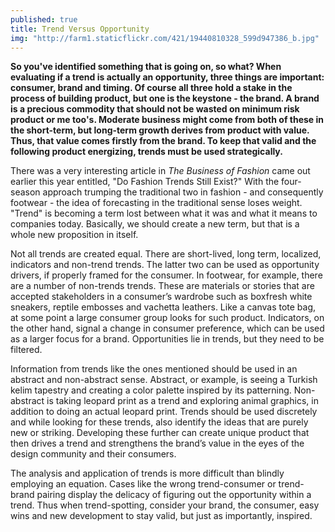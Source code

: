 ```yaml
---
published: true
title: Trend Versus Opportunity
img: "http://farm1.staticflickr.com/421/19440810328_599d947386_b.jpg"
---
```

**So you've identified something that is going on, so what? When evaluating if a trend is actually an opportunity, three things are important: consumer, brand and timing. Of course all three hold a stake in the process of building product, but one is the keystone - the brand. A brand is a precious commodity that should not be wasted on minimum risk product or me too's. Moderate business might come from both of these in the short-term, but long-term growth derives from product with value. Thus, that value comes firstly from the brand. To keep that valid and the following product energizing, trends must be used strategically.**

There was a very interesting article in *The Business of Fashion* came out earlier this year entitled, "Do Fashion Trends Still Exist?" With the four-season approach trumping the traditional two in fashion - and consequently footwear - the idea of forecasting in the traditional sense loses weight. "Trend" is becoming a term lost between what it was and what it means to companies today. Basically, we should create a new term, but that is a whole new proposition in itself.

Not all trends are created equal. There are short-lived, long term, localized, indicators and non-trend trends. The latter two can be used as opportunity drivers, if properly framed for the consumer. In footwear, for example, there are a number of non-trends trends. These are materials or stories that are accepted stakeholders in a consumer’s wardrobe such as boxfresh white sneakers, reptile embosses and vachetta leathers. Like a canvas tote bag, at some point a large consumer group looks for such product. Indicators, on the other hand, signal a change in consumer preference, which can be used as a larger focus for a brand. Opportunities lie in trends, but they need to be filtered.

Information from trends like the ones mentioned should be used in an abstract and non-abstract sense. Abstract, or example, is seeing a Turkish kelim tapestry and creating a color palette inspired by its patterning. Non-abstract is taking leopard print as a trend and exploring animal graphics, in addition to doing an actual leopard print. Trends should be used discretely and while looking for these trends, also identify the ideas that are purely new or striking. Developing these further can create unique product that then drives a trend and strengthens the brand’s value in the eyes of the design community and their consumers. 

The analysis and application of trends is more difficult than blindly employing an equation. Cases like the wrong trend-consumer or trend-brand pairing display the delicacy of figuring out the opportunity within a trend. Thus when trend-spotting, consider your brand, the consumer, easy wins and new development to stay valid, but just as importantly, inspired. 
